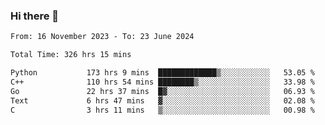 ### Hi there 👋

<!--
**floyiac/floyiac** is a ✨ _special_ ✨ repository because its `README.md` (this file) appears on your GitHub profile.

Here are some ideas to get you started:

- 🔭 I’m currently working on ...
- 🌱 I’m currently learning ...
- 👯 I’m looking to collaborate on ...
- 🤔 I’m looking for help with ...
- 💬 Ask me about ...
- 📫 How to reach me: ...
- 😄 Pronouns: ...
- ⚡ Fun fact: ...
-->

<!--START_SECTION:waka-->

```txt
From: 16 November 2023 - To: 23 June 2024

Total Time: 326 hrs 15 mins

Python           173 hrs 9 mins  █████████████▒░░░░░░░░░░░   53.05 %
C++              110 hrs 54 mins ████████▒░░░░░░░░░░░░░░░░   33.98 %
Go               22 hrs 37 mins  █▓░░░░░░░░░░░░░░░░░░░░░░░   06.93 %
Text             6 hrs 47 mins   ▓░░░░░░░░░░░░░░░░░░░░░░░░   02.08 %
C                3 hrs 11 mins   ▒░░░░░░░░░░░░░░░░░░░░░░░░   00.98 %
```

<!--END_SECTION:waka-->

